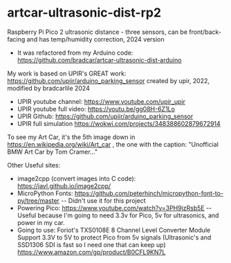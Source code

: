 # artcar-ultrasonic-dist-rp2
Raspberry Pi Pico 2 ultrasonic distance - three sensors, can be front/back-facing and has temp/humidity correction, 2024 version
* It was refactored from my Arduino code: https://github.com/bradcar/artcar-ultrasonic-dist-arduino

My work is based on UPIR's GREAT work: https://github.com/upiir/arduino_parking_sensor created by upir, 2022, modified by bradcarlile 2024
* UPIR youtube channel: https://www.youtube.com/upir_upir
* UPIR youtube full video: https://youtu.be/gg08H-6Z1Lo
* UPIR Github: https://github.com/upiir/arduino_parking_sensor
* UPIR full simulation https://wokwi.com/projects/348388602879672914

To see my Art Car, it's the 5th image down in https://en.wikipedia.org/wiki/Art_car  , the one with the caption: "Unofficial BMW Art Car by Tom Cramer..."

Other Useful sites:
* image2cpp (convert images into C code): https://javl.github.io/image2cpp/
* MicroPython Fonts:  https://github.com/peterhinch/micropython-font-to-py/tree/master -- Didn't use it for this project
* Powering Pico: https://www.youtube.com/watch?v=3PH9jzRsb5E -- Useful because I'm going to need 3.3v for Pico, 5v for ultrasonics, and power in my car.
* Going to use: Foriot's TXS0108E 8 Channel Level Converter Module Support 3.3V to 5V to protect Pico from 5v signals (Ultrasonic's and SSD1306 SDI is fast so I need one that can keep up) https://www.amazon.com/gp/product/B0CFL9KN7L
